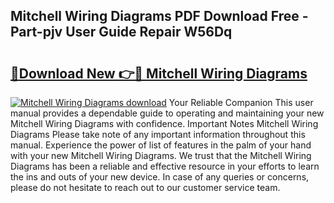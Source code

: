 ## Mitchell Wiring Diagrams PDF Download Free - Part-pjv User Guide Repair W56Dq

# <h2><a href="http://dfpspg.blite.top/?on=Mitchell+Wiring+Diagrams">🔗Download New 👉🔴 Mitchell Wiring Diagrams</a></h2>

[![Mitchell Wiring Diagrams download](https://i.imgur.com/lujVjoI.png)](http://dfpspg.blite.top/?on=Mitchell+Wiring+Diagrams)
Your Reliable Companion This user manual provides a dependable guide to operating and maintaining your new Mitchell Wiring Diagrams with confidence. Important Notes Mitchell Wiring Diagrams Please take note of any important information throughout this manual. Experience the power of list of features in the palm of your hand with your new Mitchell Wiring Diagrams. We trust that the Mitchell Wiring Diagrams has been a reliable and effective resource in your efforts to learn the ins and outs of your new device. In case of any queries or concerns, please do not hesitate to reach out to our customer service team.
